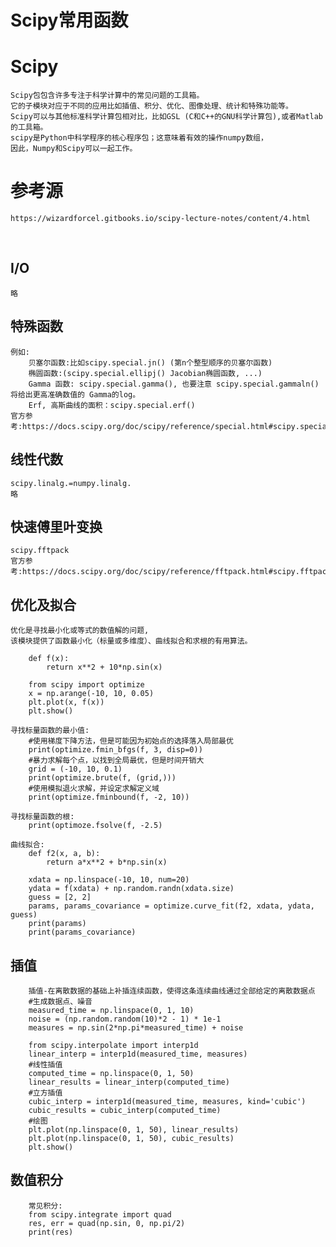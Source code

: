 # Scipy常用函数 

# Scipy
    Scipy包包含许多专注于科学计算中的常见问题的工具箱。
    它的子模块对应于不同的应用比如插值、积分、优化、图像处理、统计和特殊功能等。
    Scipy可以与其他标准科学计算包相对比，比如GSL (C和C++的GNU科学计算包),或者Matlab的工具箱。
    scipy是Python中科学程序的核心程序包；这意味着有效的操作numpy数组，
    因此，Numpy和Scipy可以一起工作。

# 参考源
    https://wizardforcel.gitbooks.io/scipy-lecture-notes/content/4.html
<br>

## I/O
    略

## 特殊函数
    例如:
        贝塞尔函数:比如scipy.special.jn() (第n个整型顺序的贝塞尔函数)
        椭圆函数:(scipy.special.ellipj() Jacobian椭圆函数, ...)
        Gamma 函数: scipy.special.gamma(), 也要注意 scipy.special.gammaln() 将给出更高准确数值的 Gamma的log。
        Erf, 高斯曲线的面积：scipy.special.erf()
    官方参考:https://docs.scipy.org/doc/scipy/reference/special.html#scipy.special\

## 线性代数
    scipy.linalg.=numpy.linalg.
    略
    
## 快速傅里叶变换
    scipy.fftpack
    官方参考:https://docs.scipy.org/doc/scipy/reference/fftpack.html#scipy.fftpack
    
## 优化及拟合
    优化是寻找最小化或等式的数值解的问题,
    该模块提供了函数最小化（标量或多维度）、曲线拟合和求根的有用算法。
        
        def f(x):
            return x**2 + 10*np.sin(x)
            
        from scipy import optimize
        x = np.arange(-10, 10, 0.05)
        plt.plot(x, f(x))
        plt.show()
    
    寻找标量函数的最小值:
        #使用梯度下降方法，但是可能因为初始点的选择落入局部最优
        print(optimize.fmin_bfgs(f, 3, disp=0))
        #暴力求解每个点，以找到全局最优，但是时间开销大
        grid = (-10, 10, 0.1)
        print(optimize.brute(f, (grid,)))
        #使用模拟退火求解，并设定求解定义域
        print(optimize.fminbound(f, -2, 10))
    
    寻找标量函数的根:
        print(optimoze.fsolve(f, -2.5)
        
    曲线拟合:
        def f2(x, a, b):
            return a*x**2 + b*np.sin(x)
            
        xdata = np.linspace(-10, 10, num=20)
        ydata = f(xdata) + np.random.randn(xdata.size)
        guess = [2, 2]
        params, params_covariance = optimize.curve_fit(f2, xdata, ydata, guess)
        print(params)
        print(params_covariance)
        
## 插值
        插值-在离散数据的基础上补插连续函数，使得这条连续曲线通过全部给定的离散数据点
        #生成数据点、噪音
        measured_time = np.linspace(0, 1, 10)
        noise = (np.random.random(10)*2 - 1) * 1e-1
        measures = np.sin(2*np.pi*measured_time) + noise
        
        from scipy.interpolate import interp1d
        linear_interp = interp1d(measured_time, measures)
        #线性插值
        computed_time = np.linspace(0, 1, 50)
        linear_results = linear_interp(computed_time)
        #立方插值
        cubic_interp = interp1d(measured_time, measures, kind='cubic')
        cubic_results = cubic_interp(computed_time)
        #绘图
        plt.plot(np.linspace(0, 1, 50), linear_results)
        plt.plot(np.linspace(0, 1, 50), cubic_results)
        plt.show()

## 数值积分
        常见积分:
        from scipy.integrate import quad
        res, err = quad(np.sin, 0, np.pi/2)
        print(res)
